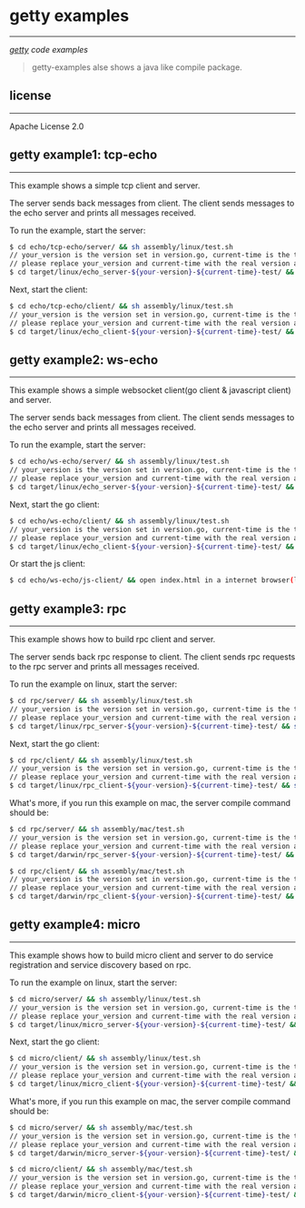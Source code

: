 # getty examples ##
---
*[getty](https://github.com/alexstocks/getty) code examples*

> getty-examples alse shows a java like compile package.

## license ##
---
Apache License 2.0


## getty example1: tcp-echo ##
---

This example shows a simple tcp client and server.

The server sends back messages from client. The client sends messages to the echo server and prints all messages received.

To run the example, start the server:

```bash
$ cd echo/tcp-echo/server/ && sh assembly/linux/test.sh
// your_version is the version set in version.go, current-time is the time when you compile the code.
// please replace your_version and current-time with the real version and time.
$ cd target/linux/echo_server-${your-version}-${current-time}-test/ && sh bin/load_echo_server.sh start
```

Next, start the client:

```bash
$ cd echo/tcp-echo/client/ && sh assembly/linux/test.sh
// your_version is the version set in version.go, current-time is the time when you compile the code.
// please replace your_version and current-time with the real version and time.
$ cd target/linux/echo_client-${your-version}-${current-time}-test/ && sh bin/load_echo_client.sh start
```

## getty example2: ws-echo ##
---

This example shows a simple websocket client(go client & javascript client) and server.

The server sends back messages from client. The client sends messages to the echo server and prints all messages received.

To run the example, start the server:

```bash
$ cd echo/ws-echo/server/ && sh assembly/linux/test.sh
// your_version is the version set in version.go, current-time is the time when you compile the code.
// please replace your_version and current-time with the real version and time.
$ cd target/linux/echo_server-${your-version}-${current-time}-test/ && sh bin/load_echo_server.sh start
```

Next, start the go client:

```bash
$ cd echo/ws-echo/client/ && sh assembly/linux/test.sh
// your_version is the version set in version.go, current-time is the time when you compile the code.
// please replace your_version and current-time with the real version and time.
$ cd target/linux/echo_client-${your-version}-${current-time}-test/ && sh bin/load_echo_client.sh start
```

Or start the js client:

```bash
$ cd echo/ws-echo/js-client/ && open index.html in a internet browser(like chrome or ie or firefox etc).
```


## getty example3: rpc ##
---

This example shows how to build rpc client and server.

The server sends back rpc response to client. The client sends rpc requests to the rpc server and prints all messages received.

To run the example on linux, start the server:

```bash
$ cd rpc/server/ && sh assembly/linux/test.sh
// your_version is the version set in version.go, current-time is the time when you compile the code.
// please replace your_version and current-time with the real version and time.
$ cd target/linux/rpc_server-${your-version}-${current-time}-test/ && sh bin/load_rpc_server.sh start
```

Next, start the go client:

```bash
$ cd rpc/client/ && sh assembly/linux/test.sh
// your_version is the version set in version.go, current-time is the time when you compile the code.
// please replace your_version and current-time with the real version and time.
$ cd target/linux/rpc_client-${your-version}-${current-time}-test/ && sh bin/load_rpc_client.sh start
```

What's more, if you run this example on mac, the server compile command should be:

```bash
$ cd rpc/server/ && sh assembly/mac/test.sh
// your_version is the version set in version.go, current-time is the time when you compile the code.
// please replace your_version and current-time with the real version and time.
$ cd target/darwin/rpc_server-${your-version}-${current-time}-test/ && sh bin/load_rpc_server.sh start

$ cd rpc/client/ && sh assembly/mac/test.sh
// your_version is the version set in version.go, current-time is the time when you compile the code.
// please replace your_version and current-time with the real version and time.
$ cd target/darwin/rpc_client-${your-version}-${current-time}-test/ && sh bin/load_rpc_client.sh start
```

## getty example4: micro ##
---

This example shows how to build micro client and server to do service registration and service discovery based on rpc.

To run the example on linux, start the server:

```bash
$ cd micro/server/ && sh assembly/linux/test.sh
// your_version is the version set in version.go, current-time is the time when you compile the code.
// please replace your_version and current-time with the real version and time.
$ cd target/linux/micro_server-${your-version}-${current-time}-test/ && sh bin/load_micro_server.sh start
```

Next, start the go client:

```bash
$ cd micro/client/ && sh assembly/linux/test.sh
// your_version is the version set in version.go, current-time is the time when you compile the code.
// please replace your_version and current-time with the real version and time.
$ cd target/linux/micro_client-${your-version}-${current-time}-test/ && sh bin/load_micro_client.sh start
```

What's more, if you run this example on mac, the server compile command should be:

```bash
$ cd micro/server/ && sh assembly/mac/test.sh
// your_version is the version set in version.go, current-time is the time when you compile the code.
// please replace your_version and current-time with the real version and time.
$ cd target/darwin/micro_server-${your-version}-${current-time}-test/ && sh bin/load_micro_server.sh start

$ cd micro/client/ && sh assembly/mac/test.sh
// your_version is the version set in version.go, current-time is the time when you compile the code.
// please replace your_version and current-time with the real version and time.
$ cd target/darwin/micro_client-${your-version}-${current-time}-test/ && sh bin/load_micro_client.sh start
```
